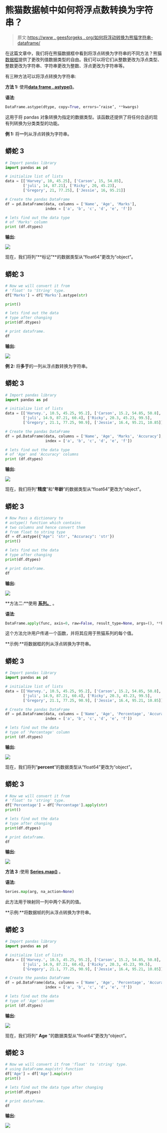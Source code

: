 # 熊猫数据帧中如何将浮点数转换为字符串？

> 原文:[https://www . geesforgeks . org/如何将浮动转换为熊猫字符串-dataframe/](https://www.geeksforgeeks.org/how-to-convert-floats-to-strings-in-pandas-dataframe/)

在这篇文章中，我们将在熊猫数据框中看到将浮点转换为字符串的不同方法？熊猫[数据框](https://www.geeksforgeeks.org/python-pandas-dataframe/)提供了更改列值数据类型的自由。我们可以将它们从整数更改为浮点类型、整数更改为字符串、字符串更改为整数、浮点更改为字符串等。

有三种方法可以将浮点转换为字符串:

**方法 1:** 使用[**data frame . astype()**](https://www.geeksforgeeks.org/python-pandas-dataframe-astype/)。

**语法**:

```py
DataFrame.astype(dtype, copy=True, errors=’raise’, **kwargs)

```

这用于将 pandas 对象转换为指定的数据类型。该函数还提供了将任何合适的现有列转换为分类类型的功能。

**例 1:** 将**一**列从浮点转换为字符串。

## 蟒蛇 3

```py
# Import pandas library 
import pandas as pd 

# initialize list of lists 
data = [['Harvey', 10, 45.25], ['Carson', 15, 54.85],
        ['juli', 14, 87.21], ['Ricky', 20, 45.23],
        ['Gregory', 21, 77.25], ['Jessie', 16, 95.21]] 

# Create the pandas DataFrame 
df = pd.DataFrame(data, columns = ['Name', 'Age', 'Marks'],
                  index = ['a', 'b', 'c', 'd', 'e', 'f']) 

# lets find out the data type 
# of 'Marks' column
print (df.dtypes)
```

**输出:**

![](img/20af9f53452b3abd805a54861e2599d7.png)

现在，我们将列“**标记”**的数据类型从“float64”更改为“object”。

## 蟒蛇 3

```py
# Now we will convert it from 
# 'float' to 'String' type. 
df['Marks'] = df['Marks'].astype(str)

print()

# lets find out the data
# type after changing
print(df.dtypes)

# print dataframe. 
df 
```

**输出:**

![](img/16a90eac483c3b3c7b4d113f85cdc75e.png)

**例 2:** 将**多于**的一列从浮点数转换为字符串。

## 蟒蛇 3

```py
# Import pandas library 
import pandas as pd 

# initialize list of lists 
data = [['Harvey.', 10.5, 45.25, 95.2], ['Carson', 15.2, 54.85, 50.8], 
        ['juli', 14.9, 87.21, 60.4], ['Ricky', 20.3, 45.23, 99.5],
        ['Gregory', 21.1, 77.25, 90.9], ['Jessie', 16.4, 95.21, 10.85]] 

# Create the pandas DataFrame 
df = pd.DataFrame(data, columns = ['Name', 'Age', 'Marks', 'Accuracy'],
                  index = ['a', 'b', 'c', 'd', 'e', 'f']) 

# lets find out the data type 
# of 'Age' and 'Accuracy' columns
print (df.dtypes)
```

**输出:**

![](img/f2cf4ca4ce685e96da22d1a3fecac75d.png)

现在，我们将列“**精度**”和“**年龄**”的数据类型从“float64”更改为“object”。

## 蟒蛇 3

```py
# Now Pass a dictionary to 
# astype() function which contains 
# two columns and hence convert them
# from float to string type
df = df.astype({"Age": 'str', "Accuracy": 'str'})
print()

# lets find out the data 
# type after changing
print(df.dtypes)

# print dataframe. 
df 
```

**输出:**

![](img/ab6ea8d32b41266516deae7d6307272c.png)

**方法二:**使用 [**系列。**](https://www.geeksforgeeks.org/python-pandas-apply/) 。

**语法**:

```py
DataFrame.apply(func, axis=0, raw=False, result_type=None, args=(), **kwds)

```

这个方法允许用户传递一个函数，并将其应用于熊猫系列的每个值。

**示例:**将数据框的列从浮点转换为字符串。

## 蟒蛇 3

```py
# Import pandas library 
import pandas as pd 

# initialize list of lists 
data = [['Harvey.', 10.5, 45.25, 95.2], ['Carson', 15.2, 54.85, 50.8],
        ['juli', 14.9, 87.21, 60.4], ['Ricky', 20.3, 45.23, 99.5],
        ['Gregory', 21.1, 77.25, 90.9], ['Jessie', 16.4, 95.21, 10.85]] 

# Create the pandas DataFrame 
df = pd.DataFrame(data, columns = ['Name', 'Age', 'Percentage', 'Accuracy'],
                  index = ['a', 'b', 'c', 'd', 'e', 'f']) 

# lets find out the data 
# type of 'Percentage' column
print (df.dtypes)
```

**输出:**

![](img/5b72c989a87125edd42d6f9c603f970a.png)

现在，我们将列“**percent**”的数据类型从“float64”更改为“object”。

## 蟒蛇 3

```py
# Now we will convert it from 
# 'float' to 'string' type. 
df['Percentage'] = df['Percentage'].apply(str) 
print()

# lets find out the data
# type after changing
print(df.dtypes)

# print dataframe. 
df
```

**输出:**

![](img/47ec3e49e4e72d3d552db3c12d9224eb.png)

**方法 3** :使用 [**Series.map()**](https://www.geeksforgeeks.org/python-pandas-map/) 。

**语法:**

```py
Series.map(arg, na_action=None)

```

此方法用于映射同一列中两个系列的值。

**示例:**将数据帧的列从浮点转换为字符串。

## 蟒蛇 3

```py
# Import pandas library 
import pandas as pd 

# initialize list of lists 
data = [['Harvey.', 10.5, 45.25, 95.2], ['Carson', 15.2, 54.85, 50.8], 
        ['juli', 14.9, 87.21, 60.4], ['Ricky', 20.3, 45.23, 99.5],
        ['Gregory', 21.1, 77.25, 90.9], ['Jessie', 16.4, 95.21, 10.85]] 

# Create the pandas DataFrame 
df = pd.DataFrame(data, columns = ['Name', 'Age', 'Percentage', 'Accuracy'],
                  index = ['a', 'b', 'c', 'd', 'e', 'f']) 

# lets find out the data
# type of 'Age' column
print (df.dtypes)
```

**输出:**

![](img/a1354222360872c833d0a8ceeb37233d.png)

现在，我们将列“ **Age** ”的数据类型从“float64”更改为“object”。

## 蟒蛇 3

```py
# Now we will convert it from 'float' to 'string' type. 
# using DataFrame.map(str) function
df['Age'] = df['Age'].map(str)  
print()

# lets find out the data type after changing
print(df.dtypes)

# print dataframe. 
df 
```

**输出:**

![](img/ee76c2b8a968bc4c9d2c5e83d0715812.png)